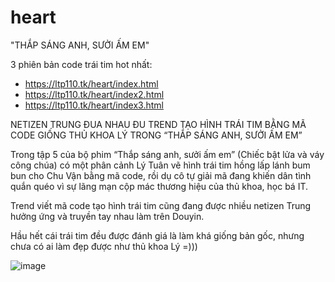 # heart
"THẮP SÁNG ANH, SƯỞI ẤM EM"

3 phiên bản code trái tim hot nhất:
+ https://ltp110.tk/heart/index.html
+ https://ltp110.tk/heart/index2.html
+ https://ltp110.tk/heart/index3.html

NETIZEN TRUNG ĐUA NHAU ĐU TREND TẠO HÌNH TRÁI TIM BẰNG MÃ CODE GIỐNG THỦ KHOA LÝ TRONG “THẮP SÁNG ANH, SƯỞI ẤM EM”

Trong tập 5 của bộ phim “Thắp sáng anh, sưởi ấm em” (Chiếc bật lửa và váy công chúa) có một phân cảnh Lý Tuân vẽ hình trái tim hồng lấp lánh bum bun cho Chu Vận bằng mã code, rồi dụ cô tự giải mã đang khiến dân tình quắn quéo vì sự lãng mạn cộp mác thương hiệu của thủ khoa, học bá IT. 

Trend viết mã code tạo hình trái tim cũng đang được nhiều netizen Trung hưởng ứng và truyền tay nhau làm trên Douyin.

Hầu hết cái trái tim đều được đánh giá là làm khá giống bản gốc, nhưng chưa có ai làm đẹp được như thủ khoa Lý =)))

![image](https://user-images.githubusercontent.com/90561566/200312019-23253543-ed2b-440f-bea9-b1879621758e.png)
